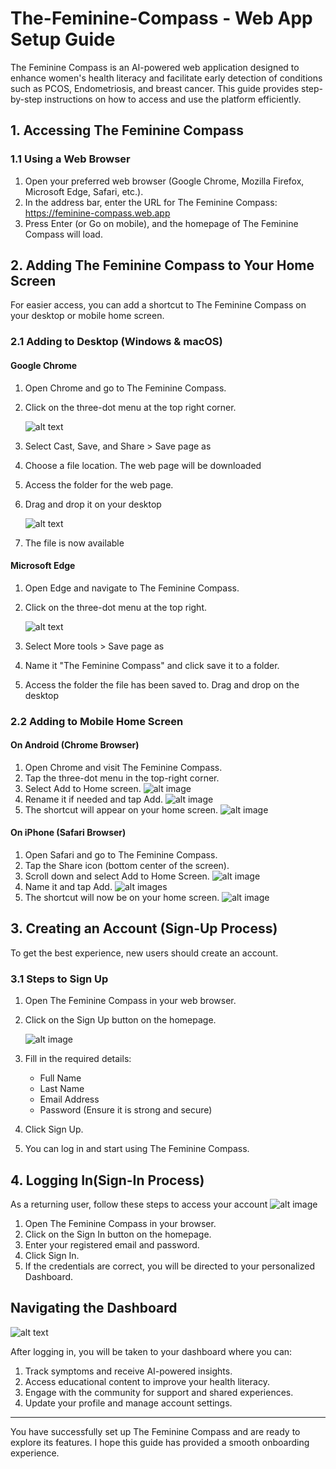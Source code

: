 # The-Feminine-Compass - Web App Setup Guide

The Feminine Compass is an AI-powered web application designed to enhance women's health literacy and facilitate early detection of conditions such as PCOS, Endometriosis, and breast cancer. This guide provides step-by-step instructions on how to access and use the platform efficiently.

## 1. Accessing The Feminine Compass
### 1.1 Using a Web Browser
1. Open your preferred web browser (Google Chrome, Mozilla Firefox, Microsoft Edge, Safari, etc.).
2. In the address bar, enter the URL for The Feminine Compass:  https://feminine-compass.web.app    
3. Press Enter (or Go on mobile), and the homepage of The Feminine Compass will load.
   
## 2. Adding The Feminine Compass to Your Home Screen
For easier access, you can add a shortcut to The Feminine Compass on your desktop or mobile home screen.
### 2.1 Adding to Desktop (Windows & macOS)
#### Google Chrome
1. Open Chrome and go to The Feminine Compass.
2. Click on the three-dot menu at the top right corner.
   
   ![alt text](/src/assets/images/guide-1.png)
   
3. Select Cast, Save, and Share > Save page as
4. Choose a file location. The web page will be downloaded
5. Access the folder for the web page.
6. Drag and drop it on your desktop
   
   ![alt text](/src/assets/images/Guide-2.png)

7. The file is now available
   
#### Microsoft Edge
1. Open Edge and navigate to The Feminine Compass.
2. Click on the three-dot menu at the top right.
   
   ![alt text](/src/assets/images/Guide-3.png)

3. Select More tools > Save page as
4. Name it "The Feminine Compass" and click save it to a folder.
5. Access the folder the file has been saved to. Drag and drop on the desktop

### 2.2 Adding to Mobile Home Screen
#### On Android (Chrome Browser)
1. Open Chrome and visit The Feminine Compass.
2. Tap the three-dot menu in the top-right corner.
3. Select Add to Home screen.
   ![alt image](/src/assets/images/Mobile1.png)
5. Rename it if needed and tap Add.
   ![alt image](/src/assets/images/mobile2.png)
7. The shortcut will appear on your home screen.
   ![alt image](/src/assets/images/mobile3.png)

#### On iPhone (Safari Browser)
1. Open Safari and go to The Feminine Compass.
2. Tap the Share icon (bottom center of the screen).
3. Scroll down and select Add to Home Screen.
   ![alt image](/src/assets/images/safari1.png)
5. Name it and tap Add.
   ![alt images](/src/assets/images/safari2.png)
7. The shortcut will now be on your home screen.
   ![alt image](/src/assets/images/safari3.png)

## 3. Creating an Account (Sign-Up Process)
To get the best experience, new users should create an account.
### 3.1 Steps to Sign Up
1. Open The Feminine Compass in your web browser.
2. Click on the Sign Up button on the homepage.
   
    ![alt image](/src/assets/images/Guide-4.png)

3. Fill in the required details:
    - Full Name
    - Last Name
    - Email Address
    - Password (Ensure it is strong and secure)
4. Click Sign Up.
5. You can log in and start using The Feminine Compass.

## 4. Logging In(Sign-In Process)
As a returning user, follow these steps to access your account
    ![alt image](/src/assets/images/Guide-5.png)

1. Open The Feminine Compass in your browser.
2. Click on the Sign In button on the homepage.
3. Enter your registered email and password.
4. Click Sign In.
5. If the credentials are correct, you will be directed to your personalized Dashboard.

## Navigating the Dashboard

![alt text](/src/assets/images/Guide-6.png)

After logging in, you will be taken to your dashboard where you can:

1. Track symptoms and receive AI-powered insights.
2. Access educational content to improve your health literacy.
3. Engage with the community for support and shared experiences.
4. Update your profile and manage account settings.

---
You have successfully set up The Feminine Compass and are ready to explore its features. I hope this guide has provided a smooth onboarding experience.
